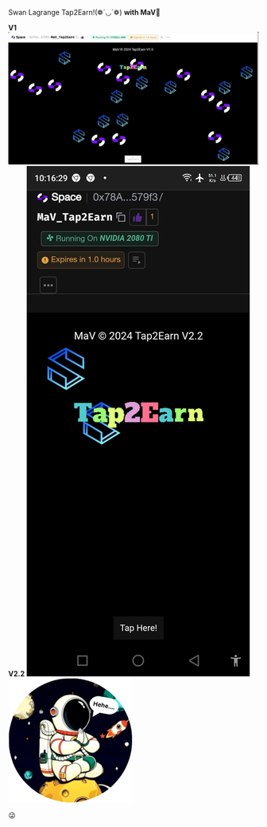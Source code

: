Swan Lagrange Tap2Earn!(❁´◡`❁)
**with MaV**🥳

**V1**
![Description](https://raw.githubusercontent.com/xxScorpius97xx/xxScorpius97xx/main/tap2earnV1.png)
**V2.2**
![Description](https://raw.githubusercontent.com/xxScorpius97xx/xxScorpius97xx/main/MavTap2EarnLatest20240630-101631.jpg)
![Description](https://raw.githubusercontent.com/xxScorpius97xx/xxScorpius97xx/main/win2.png)


😜
